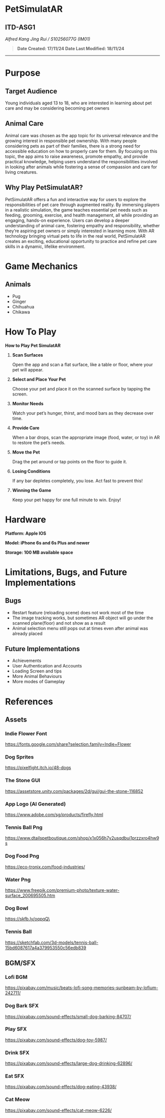 # PetSimulatAR

## ITD-ASG1
 
*Alfred Kang Jing Rui / S10256077G (IM01)*

> **Date Created: 17/11/24
Date Last Modified: 18/11/24**

---

# Purpose

## Target Audience

Young individuals aged 13 to 18, who are interested in learning about pet care and may be considering becoming pet owners

## Animal Care

Animal care was chosen as the app topic for its universal relevance and the growing interest in responsible pet ownership. With many people considering pets as part of their families, there is a strong need for accessible education on how to properly care for them. By focusing on this topic, the app aims to raise awareness, promote empathy, and provide practical knowledge, helping users understand the responsibilities involved in looking after animals while fostering a sense of compassion and care for living creatures.

## Why Play PetSimulatAR?

PetSimulatAR offers a fun and interactive way for users to explore the responsibilities of pet care through augmented reality. By immersing players in a realistic simulation, the game teaches essential pet needs such as feeding, grooming, exercise, and health management, all while providing an engaging, hands-on experience. Users can develop a deeper understanding of animal care, fostering empathy and responsibility, whether they’re aspiring pet owners or simply interested in learning more. With AR technology bringing virtual pets to life in the real world, PetSimulatAR creates an exciting, educational opportunity to practice and refine pet care skills in a dynamic, lifelike environment.

# Game Mechanics

## Animals

- Pug
- Ginger
- Chihuahua
- Chikawa

# How To Play

**How to Play Pet SimulatAR**

1. **Scan Surfaces**
    
    Open the app and scan a flat surface, like a table or floor, where your pet will appear.
    
2. **Select and Place Your Pet**
    
    Choose your pet and place it on the scanned surface by tapping the screen.
    
3. **Monitor Needs**
    
    Watch your pet’s hunger, thirst, and mood bars as they decrease over time.
    
4. **Provide Care**
    
    When a bar drops, scan the appropriate image (food, water, or toy) in AR to restore the pet’s needs.
    
5. **Move the Pet**
    
    Drag the pet around or tap points on the floor to guide it.
    
6. **Losing Conditions**
    
    If any bar depletes completely, you lose. Act fast to prevent this!
    
7. **Winning the Game**
    
    Keep your pet happy for one full minute to win. Enjoy!
    

# Hardware

**Platform: Apple IOS**

**Model: iPhone 6s and 6s Plus and newer**

**Storage: 100 MB available space**

# Limitations, Bugs, and Future Implementations

## Bugs

- Restart feature (reloading scene) does not work most of the time
- The image tracking works, but sometimes AR object will go under the scanned plane(floor) and not show as a result
- Animal selection menu still pops out at times even after animal was already placed

## Future Implementations

- Achievements
- User Authentication and Accounts
- Loading Screen and tips
- More Animal Behaviours
- More modes of Gameplay

# References

## Assets

### Indie Flower Font

https://fonts.google.com/share?selection.family=Indie+Flower

### Dog Sprites

https://pixelfight.itch.io/48-dogs

### The Stone GUI

https://assetstore.unity.com/packages/2d/gui/gui-the-stone-116852

### App Logo (AI Generated)

https://www.adobe.com/sg/products/firefly.html

### Tennis Ball Png

https://www.dtailspetboutique.com/shop/x1x056h7y2usqdbui1przzxro4hw9s

### Dog Food Png

https://eco-tronix.com/food-industries/

### Water Png

https://www.freepik.com/premium-photo/texture-water-surface_200695505.htm

### Dog Bowl

https://skfb.ly/oqpqQ\

### Tennis Ball

https://sketchfab.com/3d-models/tennis-ball-15bd6087617a4a379953550c56edb839

## BGM/SFX

### Lofi BGM

https://pixabay.com/music/beats-lofi-song-memories-sunbeam-by-lofium-242711/

### Dog Bark SFX

https://pixabay.com/sound-effects/small-dog-barking-84707/

### Play SFX

https://pixabay.com/sound-effects/dog-toy-5987/

### Drink SFX

https://pixabay.com/sound-effects/large-dog-drinking-62896/

### Eat SFX

https://pixabay.com/sound-effects/dog-eating-43938/

### Cat Meow

https://pixabay.com/sound-effects/cat-meow-6226/